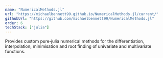 ```yaml
---
name: "NumericalMethods.jl"
url: "https://michaelbennett99.github.io/NumericalMethods.jl/current/"
githubUrl: "https://github.com/michaelbennett99/NumericalMethods.jl"
order: 6
techStack: ["julia"]
---
```


Provides custom pure-julia numerical methods for the differentiation,
interpolation, minimisation and root finding of univariate and multivariate
functions.
